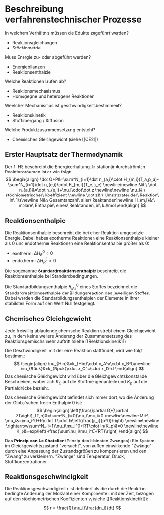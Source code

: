 # Beschreibung verfahrenstechnischer Prozesse
In welchem Verhältnis müssen die Edukte zugeführt werden?
- Reaktionsgleichungen
- Stöchiometrie

Muss Energie zu- oder abgeführt werden?
- Energiebilanzen
- Reaktionsenthalpie

Welche Reaktionen laufen ab?
- Reaktionsmechanismus
- Homogegne und heterogene Reaktionen

Weelcher Mechanismus ist geschwindigkeitsbestimment?
- Reaktionskinetik
- Stoffübergang / Diffusion

Welche Produktzusammensetzung entsteht?
- Chemisches Gleichgewicht (siehe [[CE2]])

## Erster Hauptsatz der Thermodynamik
Der 1. HS beschreibt die Energieerhaltung. In stationär durchströmten Reaktionsräumen ist er wie folgt:
$$
\begin{align}
\dot Q+P&=\sum^N_{i=1}\dot n_{a,i}\cdot H_{m,i}(T_a,p_a)-\sum^N_{i=1}\dot n_{e,i}\cdot H_{m,i}(T_e,p_e)
\newline\newline
Mit:\ \dot n_{a,i}&=\dot n_{e,i}+\nu_i\cdot\dot z
\newline\newline
\nu_i&:\ stöchiometrischer\ Koeffizient
\newline
\dot z&:\ Umsatzrate\ der\ Reaktion\ in\ 1/s\newline
N&:\ Gesamtanzahl\ aller\ Reaktanden\newline
H_{m,i}&:\ molare\ Enthalpie\ eines\ Reaktanden\ in\ kJ/mol
\end{align}
$$
## Reaktionsenthalpie
Die Reaktionsenthalpie beschreibt die bei einer Reaktion umgesetzte Energie. Dabei haben exotherme Reaktionen eine Reaktionsenthalpie kleiner als 0 und endotherme Reaktionen eine Reaktionsenthalpie größer als 0:
- exotherm: $\Delta H_R^0<0$
- endotherm: $\Delta H_R^0>0$

Die sogenannte **Standardreaktionsenthalpie** beschreibt die Reaktionsenthalpie bei Standardbedingungen.

Die Standardbildungsenthalpie $H_{B,i}^0$ eines Stoffes bezeichnet die Standardreaktionsenthalpie der Bildungsreaktion des jeweiligen Stoffes. Dabei werden die Standarbildungsenthalpien der Elemente in ihrer stabilsten Form auf den Wert Null festgelegt.
## Chemisches Gleichgewicht
Jede freiwillig ablaufende chemische Reaktion strebt einem Gleichgewicht zu, in dem keine weitere Änderung der Zusammensetzung des Reaktionsgemischs mehr auftritt (siehe [[Reaktionskinetik]])

Die Geschwindigkeit, mit der eine Reaktion stattfindet, wird wie folgt bestimmt:
$$
\begin{align}
\nu_{Hin}&=k_{Hin}\cdot x_A^a\cdot x_B^b\newline
\nu_{Rück}&=k_{Rpck}\cdot x_C^c\cdot x_D^d
\end{align}
$$
Das chemische Gleichgewicht wird über die Gleichgewichtskonstande Beschrieben, wobei sich $K_C$ auf die Stoffmengenanteile und $K_p$ auf die Partialdrücke bezieht.

Das chemische Gleichgewicht befindet sich immer dort, wo die Änderung der Gibbs'schen freien Enthalpie 0 ist:
$$
\begin{align}
\left(\frac{\partial G}{\partial Z}\right)_{T,p}&=\sum^N_{i=0}\nu_i\mu_i=0 
\newline\newline
Mit:\ \mu_i&=\mu_i^0+R\cdot T\cdot ln\left(\frac{p_i}{p^0}\right)
\newline\newline
\rightarrow\sum^N_{i=1}\nu_i\mu_i^0+RT\cdot ln(K_p)&=0
\newline\newline
K_p&=exp\left(-\frac{\sum\nu_i\mu_i^0}{RT}\right)
\end{align}
$$

Das **Prinzip von Le Chatelier** (Prinzip des kleinsten Zwanges):
Ein System im Gleichgewichtszustand "versucht", von außen einwirkende "Zwänge" durch eine Anpassung der Zustandsgrößen zu kompensieren und den "Zwang" zu verkleinern. "Zwänge" sind Temperatur, Druck, Stoffkonzentrationen.
## Reaktionsgeschwindigkeit
Die Reaktionsgeschwindigkeit r ist definiert als die durch die Reaktion bedingte Änderung der Molzahl einer Komponente i mit der Zeit, bezogen auf den stöchiometrischen Koeffizienten $\nu_i$ (siehe [[Reaktionskinetik]]):
$$
r = \frac{1}{\nu_i}\frac{dn_i}{dt}
$$

